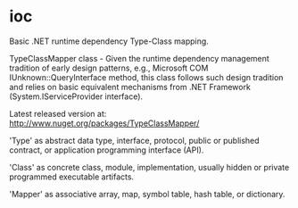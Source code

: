# ioc
Basic .NET runtime dependency Type-Class mapping.

TypeClassMapper class - Given the runtime dependency management tradition of early design patterns, e.g., Microsoft COM IUnknown::QueryInterface method, this class follows such design tradition and relies on basic equivalent mechanisms from .NET Framework (System.IServiceProvider interface).

Latest released version at: http://www.nuget.org/packages/TypeClassMapper/

'Type' as abstract data type, interface, protocol, public or published contract, or application programming interface (API).

'Class' as concrete class, module, implementation, usually hidden or private programmed executable artifacts.

'Mapper' as associative array, map, symbol table, hash table, or dictionary.